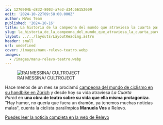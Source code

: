```yaml
---
id: 1276904b-d832-8003-a7e3-d34c66152609
edit: '2024-10-22T09:58:00.000Z'
author: MVos Team
published: '2024-10-16'
title: La historia de la campeona del mundo que atraviesa la cuarta pared. Relevo
slug: la_historia_de_la_campeona_del_mundo_que_atraviesa_la_cuarta_pared_relevo
layout: ../../layouts/LayoutReading.astro
header: small
url: undefined
cover: /images/manu-relevo-teatro.webp
images:
  - /images/manu-relevo-teatro.webp
---
```


<figure><img src="/images/manu-relevo-teatro.webp" alt="RAI MESSINA/ CULTROJECT"><figcaption align="left">RAI MESSINA/ CULTROJECT</figcaption></figure>


Hace menos de un mes se proclamó [campeona del mundo de ciclismo en su handbike en Zúrich](https://www.relevo.com/ciclismo/manuela-primera-espanola-campeona-mundo-20240924202954-nt.html) y desde hoy su vida atraviesa _La Cuarta Pared_ en **una obra de teatro sobre su vida que ella misma protagoniza**. "Hay humor, no quería que fuera un dramón, ya tenemos muchas noticias malas", cuenta la ciclista paralímpica **Manuela Vos** a Relevo.


[Puedes leer la noticia completa en la web de Relevo](https://www.relevo.com/juegos-paralimpicos/manuela-campeona-mundo-obra-teatro-20241016130307-nt.html)

